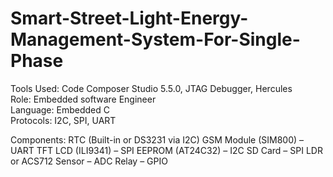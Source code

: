 # Smart-Street-Light-Energy-Management-System-For-Single-Phase
Tools Used: Code Composer Studio 5.5.0, JTAG Debugger, Hercules  
Role: Embedded software Engineer  
Language: Embedded C  
Protocols: I2C, SPI, UART

Components:
RTC (Built-in or DS3231 via I2C)
GSM Module (SIM800) – UART
TFT LCD (ILI9341) – SPI
EEPROM (AT24C32) – I2C
SD Card – SPI
LDR or ACS712 Sensor – ADC
Relay – GPIO

